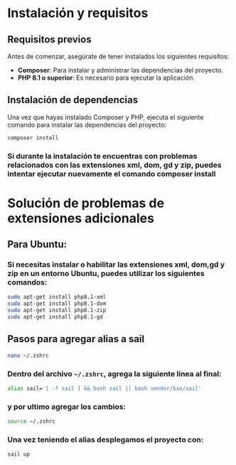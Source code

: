 # Instalación y requisitos

## Requisitos previos

Antes de comenzar, asegúrate de tener instalados los siguientes requisitos:

-   **Composer**: Para instalar y administrar las dependencias del proyecto.
-   **PHP 8.1 o superior**: Es necesario para ejecutar la aplicación.

## Instalación de dependencias

Una vez que hayas instalado Composer y PHP, ejecuta el siguiente comando para instalar las dependencias del proyecto:

```bash
composer install
```

### Si durante la instalación te encuentras con problemas relacionados con las extensiones xml, dom, gd y zip, puedes intentar ejecutar nuevamente el comando composer install

# Solución de problemas de extensiones adicionales

## Para Ubuntu:

### Si necesitas instalar o habilitar las extensiones xml, dom,gd y zip en un entorno Ubuntu, puedes utilizar los siguientes comandos:

```bash
sudo apt-get install php8.1-xml
sudo apt-get install php8.1-dom
sudo apt-get install php8.1-zip
sudo apt-get install php8.1-gd
```

## Pasos para agregar alias a sail

```bash
nano ~/.zshrc
```

### Dentro del archivo `~/.zshrc`, agrega la siguiente línea al final:

```bash
alias sail='[ -f sail ] && bash sail || bash vendor/bin/sail'
```

### y por ultimo agregar los cambios:

```bash
source ~/.zshrc
```

### Una vez teniendo el alias desplegamos el proyecto con:

```bash
sail up
```
